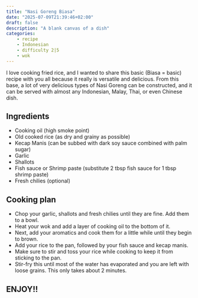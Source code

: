 ```yaml
---
title: "Nasi Goreng Biasa"
date: "2025-07-09T21:39:46+02:00"
draft: false
description: "A blank canvas of a dish"
categories: 
    - recipe
    - Indonesian
    - difficulty 2|5
    - wok
---
```


I love cooking fried rice, and I wanted to share this basic (Biasa = basic) recipe with you all because it really is versatile and delicious. From this base, a lot of very delicious types of Nasi Goreng can be constructed, and it can be served with almost any Indonesian, Malay, Thai, or even Chinese dish. 

## Ingredients
- Cooking oil (high smoke point)
- Old cooked rice (as dry and grainy as possible)
- Kecap Manis (can be subbed with dark soy sauce combined with palm sugar)
- Garlic
- Shallots
- Fish sauce or Shrimp paste (substitute 2 tbsp fish sauce for 1 tbsp shrimp paste)
- Fresh chilies (optional)

## Cooking plan
- Chop your garlic, shallots and fresh chilies until they are fine. Add them to a bowl. 
- Heat your wok and add a layer of cooking oil to the bottom of it. 
- Next, add your aromatics and cook them for a little while until they begin to brown. 
- Add your rice to the pan, followed by your fish sauce and kecap manis. 
- Make sure to stir and toss your rice while cooking to keep it from sticking to the pan. 
- Stir-fry this until most of the water has evaporated and you are left with loose grains. This only takes about 2 minutes. 

## ENJOY!!